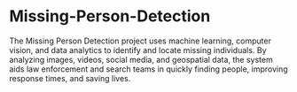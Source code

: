 # Missing-Person-Detection
The Missing Person Detection project uses machine learning, computer vision, and data analytics to identify and locate missing individuals. By analyzing images, videos, social media, and geospatial data, the system aids law enforcement and search teams in quickly finding people, improving response times, and saving lives.
